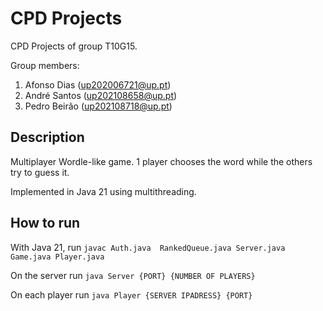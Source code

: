 # CPD Projects

CPD Projects of group T10G15.

Group members:

1. Afonso Dias (up202006721@up.pt)
2. André Santos  (up202108658@up.pt)
3. Pedro Beirão (up202108718@up.pt)

## Description

Multiplayer Wordle-like game. 1 player chooses the word while the others try to guess it.

Implemented in Java 21 using multithreading.

## How to run

With Java 21, run ``javac Auth.java  RankedQueue.java Server.java Game.java Player.java``

On the server run ``java Server {PORT} {NUMBER OF PLAYERS}``

On each player run ``java Player {SERVER IPADRESS} {PORT}``
